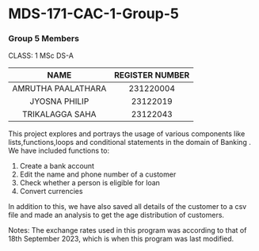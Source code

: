 # MDS-171-CAC-1-Group-5

### Group 5 Members
CLASS: 1 MSc DS-A

|NAME|REGISTER NUMBER|
|:---:|:---:|
|AMRUTHA PAALATHARA|231220004|
|JYOSNA PHILIP|23122019|
|TRIKALAGGA SAHA|23122043|

This project explores and portrays the usage of various components like lists,functions,loops and conditional statements in the domain of Banking . 
We have included functions to:
1. Create a bank account
2. Edit the name and phone number of a customer
3. Check whether a person is eligible for loan
4. Convert currencies

In addition to this, we have also saved all details of the customer to a csv file and made an analysis to get the age distribution of customers.

Notes: The exchange rates used in this program was according to that of 18th September 2023, which is when this program was last modified.
